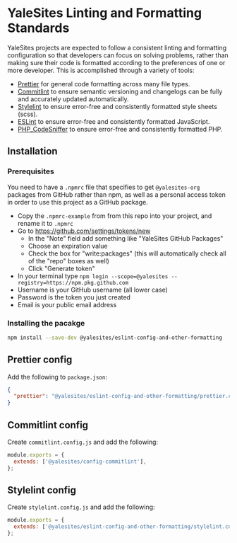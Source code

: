 # YaleSites Linting and Formatting Standards

YaleSites projects are expected to follow a consistent linting and formatting configuration so that developers can focus on solving problems, rather than making sure their code is formatted according to the preferences of one or more developer. This is accomplished through a variety of tools:

- [Prettier](https://prettier.io) for general code formatting across many file types.
- [Commitlint](https://github.com/conventional-changelog/commitlint) to ensure semantic versioning and changelogs can be fully and accurately updated automatically.
- [Stylelint](https://stylelint.io/) to ensure error-free and consistently formatted style sheets (scss).
- [ESLint](https://eslint.org/docs/user-guide/getting-started) to ensure error-free and consistently formatted JavaScript.
- [PHP_CodeSniffer](https://github.com/squizlabs/PHP_CodeSniffer) to ensure error-free and consistently formatted PHP.

## Installation

### Prerequisites

You need to have a `.npmrc` file that specifies to get `@yalesites-org` packages from GitHub rather than npm, as well as a personal access token in order to use this project as a GitHub package.

- Copy the `.npmrc-example` from from this repo into your project, and rename it to `.npmrc`
- Go to https://github.com/settings/tokens/new
  - In the "Note" field add something like "YaleSites GitHub Packages"
  - Choose an expiration value
  - Check the box for "write:packages" (this will automatically check all of the "repo" boxes as well)
  - Click "Generate token"
- In your terminal type `npm login --scope=@yalesites --registry=https://npm.pkg.github.com`
- Username is your GitHub username (all lower case)
- Password is the token you just created
- Email is your public email address

### Installing the pacakge

```bash
npm install --save-dev @yalesites/eslint-config-and-other-formatting
```

## Prettier config

Add the following to `package.json`:

```json
{
  "prettier": "@yalesites/eslint-config-and-other-formatting/prettier.config"
}
```

## Commitlint config

Create `commitlint.config.js` and add the following:

```js
module.exports = {
  extends: ['@yalesites/config-commitlint'],
};
```

## Stylelint config

Create `stylelint.config.js` and add the following:

```js
module.exports = {
  extends: ['@yalesites/eslint-config-and-other-formatting/stylelint.config'],
};
```
